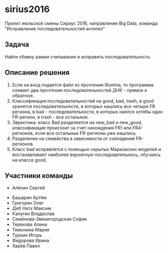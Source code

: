 # sirius2016
Проект июльской смены Сириус 2016, направление Big Data, команда "Исправление последовательностей антител"

## Задача
Найти сбивку рамки считывания и исправить последовательность 

## Описание решения
1) Если на вход подается файл из прочтения Illumina, то программа сливает два прочтения последовательностей ДНК - прямое и обратное.
2) Классификация последовательностей на good, bad, trash, в good хранятся последовательности, в которых нашлись все четыре FR региона, в bad - последовательности, в которых наелся хотябы один FR-регион, в trash - все остальное.
3) Эвристика: класс Bad разделяется на new_bad и new_good, классификация происхоит за счет нахождения FR1 или FR4-регионов, если все остальные FR-регионы уже нашлись.
4) Разделение на семейства в зависимости от совпадения FR-регионов.
5) Класс bad исправлятся с помощью скрытых Марковских моделей и востанавливает наиболее вероятную последовательнось, обучаясь на  классе good.  

## Участники команды
* Алёхин Сергей
- Башарин Артём
- Григорян Олег
- Деб Натх Максим
- Калугин Владислав
- Семёнова-Звенигородская София
- Терехова Алина
- Тимонина Мария
- Туркин Игорь
- Федорова Ирина
- Харёв Павел
